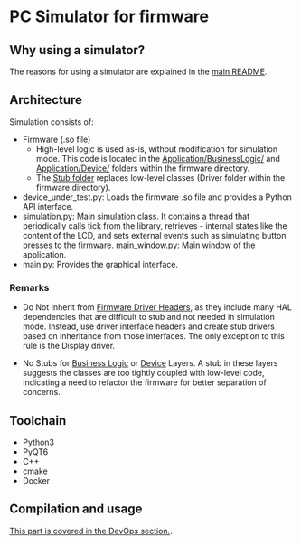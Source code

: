 # PC Simulator for firmware

## Why using a simulator?

The reasons for using a simulator are explained in the [main README](../../README.md).

## Architecture

Simulation consists of:
- Firmware (.so file)
  - High-level logic is used as-is, without modification for simulation mode. This code is located in the [Application/BusinessLogic/](../../Software/STM32F103RBTx/Application/BusinessLogic) and [Application/Device/](../../Software/STM32F103RBTx/Application/Device) folders within the firmware directory.
  - The [Stub folder](./Stub) replaces low-level classes (Driver folder within the firmware directory).
- device_under_test.py: Loads the firmware .so file and provides a Python API interface.
- simulation.py: Main simulation class. It contains a thread that periodically calls tick from the library, retrieves - internal states like the content of the LCD, and sets external events such as simulating button presses to the firmware.
main_window.py: Main window of the application.
- main.py: Provides the graphical interface.

### Remarks

* Do Not Inherit from [Firmware Driver Headers](../Software/STM32F103RBTx/Application/Driver), as they include many HAL dependencies that are difficult to stub and not needed in simulation mode. Instead, use driver interface headers and create stub drivers based on inheritance from those interfaces. The only exception to this rule is the Display driver.

* No Stubs for [Business Logic](../../Software/STM32F103RBTx/Application/BusinessLogic) or [Device](../../Software/STM32F103RBTx/Application/Device) Layers. A stub in these layers suggests the classes are too tightly coupled with low-level code, indicating a need to refactor the firmware for better separation of concerns.

## Toolchain

* Python3
* PyQT6
* C++
* cmake
* Docker

## Compilation and usage

[This part is covered in the DevOps section.](../../DevOps/README.md).
